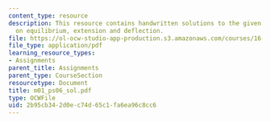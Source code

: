```yaml
---
content_type: resource
description: This resource contains handwritten solutions to the given problem set
  on equilibrium, extension and deflection.
file: https://ol-ocw-studio-app-production.s3.amazonaws.com/courses/16-01-unified-engineering-i-ii-iii-iv-fall-2005-spring-2006/2b95cb342d0ec74d65c1fa6ea96c8cc6_m01_ps06_sol.pdf
file_type: application/pdf
learning_resource_types:
- Assignments
parent_title: Assignments
parent_type: CourseSection
resourcetype: Document
title: m01_ps06_sol.pdf
type: OCWFile
uid: 2b95cb34-2d0e-c74d-65c1-fa6ea96c8cc6
---
```

